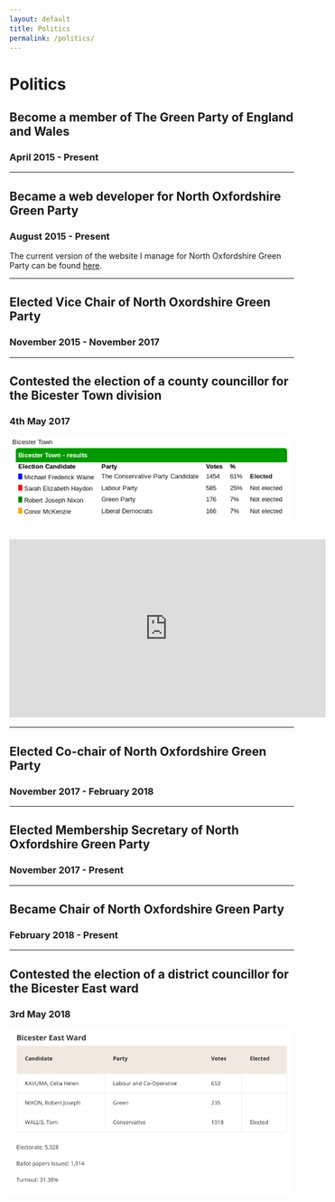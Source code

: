 ```yaml
---
layout: default
title: Politics
permalink: /politics/
---
```


# Politics

## Become a member of The Green Party of England and Wales
### April 2015 - Present

<hr>

## Became a web developer for North Oxfordshire Green Party
### August 2015 - Present
The current version of the website I manage for North Oxfordshire Green Party can be found [here](http://nogp.org.uk).

<hr>

## Elected Vice Chair of North Oxordshire Green Party
### November 2015 - November 2017

<hr>

## Contested the election of a county councillor for the Bicester Town division
### 4th May 2017

![Bicester Town 2017 Result](/images/bicestertownelection2017.png)

<br>

<iframe width="560" height="315" src="https://www.youtube.com/embed/videoseries?list=PLJSZPV8nvInM0TSCFq9gQzoZ4Vcpra9wr" frameborder="0" allowfullscreen></iframe>

<hr>

## Elected Co-chair of North Oxfordshire Green Party
### November 2017 - February 2018

<hr>

## Elected Membership Secretary of North Oxfordshire Green Party
### November 2017 - Present

<hr>

## Became Chair of North Oxfordshire Green Party
### February 2018 - Present

<hr>

## Contested the election of a district councillor for the Bicester East ward
### 3rd May 2018

![Bicester East 2018 Result](/images/bicestereastelection2018.png) 